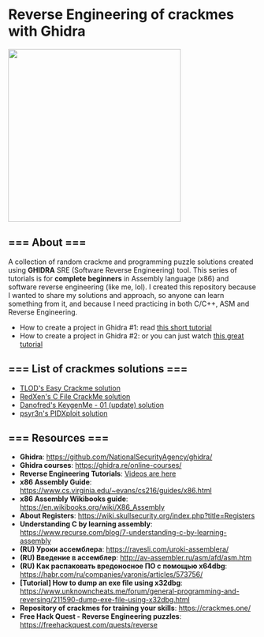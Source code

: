 # Reverse Engineering of crackmes with Ghidra

<img src = "https://github.com/Marco888Space/Reverse-Engineering-crackmes-with-Ghidra/blob/main/ghidra_icon.png" width = 350>

## === About === ##
A collection of random crackme and programming puzzle solutions created using **GHIDRA** SRE (Software Reverse Engineering) tool. This series of tutorials is for **complete beginners** in Assembly language (x86) and software reverse engineering (like me, lol). I created this repository because I wanted to share my solutions and approach, so anyone can learn something from it, and because I need practicing in both C/C++, ASM and Reverse Engineering. 

* How to create a project in Ghidra #1: read [this short tutorial](https://github.com/Marco888Space/Reverse-Engineering-crackmes-with-Ghidra/blob/main/Import_and_create_project_tutorial.md)
* How to create a project in Ghidra #2: or you can just watch [this great tutorial](https://www.youtube.com/watch?v=fTGTnrgjuGA)

## === List of crackmes solutions === ##

* [TLOD's Easy Crackme solution](https://github.com/Marco888Space/Reverse-Engineering-crackmes-with-Ghidra/blob/main/solutions/crackme_1/crackme_1_solution.md)
* [RedXen's C File CrackMe solution](https://github.com/Marco888Space/Reverse-Engineering-crackmes-with-Ghidra/blob/main/solutions/crackme_2/crackme_2_solution.md)
* [Danofred's KeygenMe - 01 (update) solution](https://github.com/Marco888Space/Reverse-Engineering-crackmes-with-Ghidra/blob/main/solutions/crackme_3/crackme_3_solution.md)
* [psyr3n's PIDXploit solution](https://github.com/QuantumWizard888/Reverse-Engineering-crackmes-with-Ghidra/blob/main/solutions/crackme_4/crackme_4_solution.md)

## === Resources === ##
* **Ghidra**: https://github.com/NationalSecurityAgency/ghidra/
* **Ghidra courses**: https://ghidra.re/online-courses/
* **Reverse Engineering Tutorials**: [Videos are here](https://www.youtube.com/playlist?list=PL7iSco3duZcrs-SgnOXaX9qLyB97tnYLO)
* **x86 Assembly Guide**: https://www.cs.virginia.edu/~evans/cs216/guides/x86.html
* **x86 Assembly Wikibooks guide**: https://en.wikibooks.org/wiki/X86_Assembly
* **About Registers**: https://wiki.skullsecurity.org/index.php?title=Registers
* **Understanding C by learning assembly**: https://www.recurse.com/blog/7-understanding-c-by-learning-assembly
* **(RU) Уроки ассемблера**: https://ravesli.com/uroki-assemblera/
* **(RU) Введение в ассемблер**: http://av-assembler.ru/asm/afd/asm.htm
* **(RU) Как распаковать вредоносное ПО с помощью x64dbg**: https://habr.com/ru/companies/varonis/articles/573756/
* **[Tutorial] How to dump an exe file using x32dbg**: https://www.unknowncheats.me/forum/general-programming-and-reversing/211590-dump-exe-file-using-x32dbg.html
* **Repository of crackmes for training your skills**: https://crackmes.one/
* **Free Hack Quest - Reverse Engineering puzzles**: https://freehackquest.com/quests/reverse
